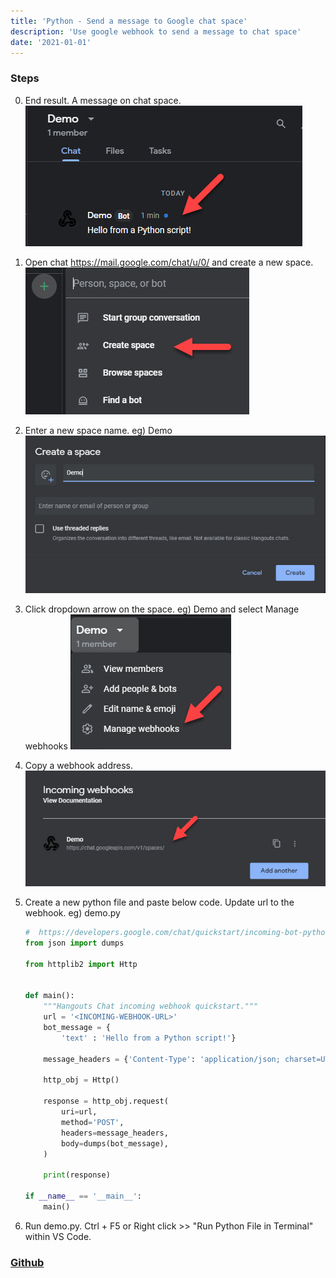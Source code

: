 ```yaml
---
title: 'Python - Send a message to Google chat space'
description: 'Use google webhook to send a message to chat space'
date: '2021-01-01'
---
```

### Steps
0. End result. A message on chat space.
    ![](https://github.com/az-09/python-send-a-message-to-google-chat-space/blob/main/images/0.jpg?raw=true)

1. Open chat https://mail.google.com/chat/u/0/ and create a new space.
    ![](https://github.com/az-09/python-send-a-message-to-google-chat-space/blob/main/images/1.jpg?raw=true)

2. Enter a new space name. eg) Demo
    ![](https://github.com/az-09/python-send-a-message-to-google-chat-space/blob/main/images/2.jpg?raw=true)

3. Click dropdown arrow on the space. eg) Demo and select Manage webhooks
    ![](https://github.com/az-09/python-send-a-message-to-google-chat-space/blob/main/images/3.jpg?raw=true)

4. Copy a webhook address.
    ![](https://github.com/az-09/python-send-a-message-to-google-chat-space/blob/main/images/4.jpg?raw=true)

5. Create a new python file and paste below code. Update url to the webhook. eg) demo.py
    ```python
    #  https://developers.google.com/chat/quickstart/incoming-bot-python
    from json import dumps

    from httplib2 import Http


    def main():
        """Hangouts Chat incoming webhook quickstart."""
        url = '<INCOMING-WEBHOOK-URL>'
        bot_message = {
            'text' : 'Hello from a Python script!'}

        message_headers = {'Content-Type': 'application/json; charset=UTF-8'}

        http_obj = Http()

        response = http_obj.request(
            uri=url,
            method='POST',
            headers=message_headers,
            body=dumps(bot_message),
        )

        print(response)

    if __name__ == '__main__':
        main()
    ```
6. Run demo.py. Ctrl + F5 or Right click >> "Run Python File in Terminal"  within VS Code.

### [Github](https://github.com/az-09/python-send-a-message-to-google-chat-space.git)
